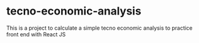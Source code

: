 # tecno-economic-analysis
This is a project to calculate a simple tecno economic analysis to practice front end with React JS
